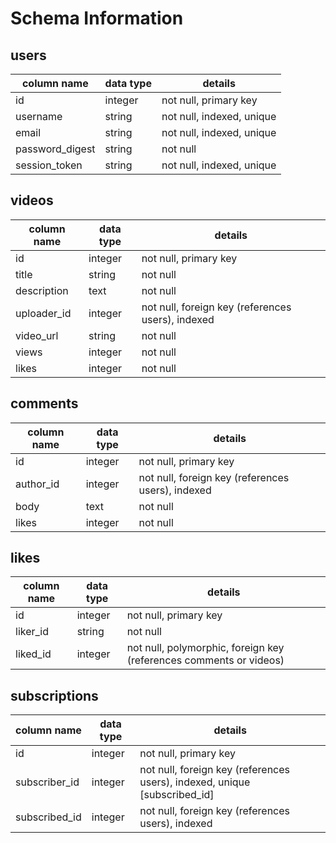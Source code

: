 # Schema Information

## users
column name     | data type | details
----------------|-----------|-----------------------
id              | integer   | not null, primary key
username        | string    | not null, indexed, unique
email           | string    | not null, indexed, unique
password_digest | string    | not null
session_token   | string    | not null, indexed, unique

## videos
column name | data type | details
------------|-----------|-----------------------
id          | integer   | not null, primary key
title       | string    | not null
description | text      | not null
uploader_id | integer   | not null, foreign key (references users), indexed
video_url   | string    | not null
views       | integer   | not null
likes       | integer   | not null

## comments
column name | data type | details
------------|-----------|-----------------------
id          | integer   | not null, primary key
author_id   | integer   | not null, foreign key (references users), indexed
body        | text      | not null
likes       | integer   | not null


## likes
column name | data type | details
------------|-----------|-----------------------
id          | integer   | not null, primary key
liker_id    | string    | not null
liked_id    | integer   | not null, polymorphic, foreign key (references comments or videos)

## subscriptions
column name | data type | details
------------|-----------|-----------------------
id          | integer   | not null, primary key
subscriber_id   | integer   | not null, foreign key (references users), indexed, unique [subscribed_id]
subscribed_id   | integer   | not null, foreign key (references users), indexed
